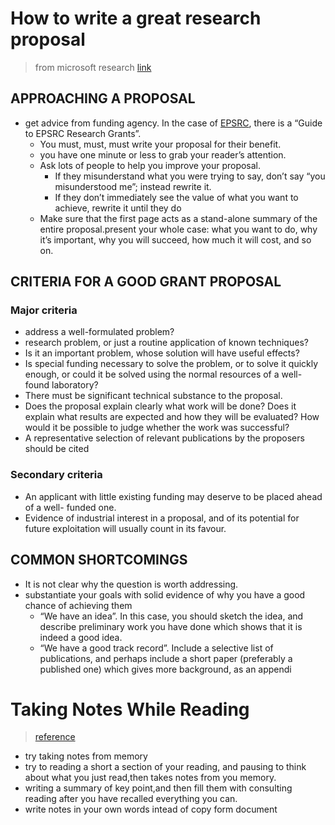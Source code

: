 # How to write a great research proposal
>  from microsoft research [link](https://www.microsoft.com/en-us/research/academic-program/how-to-write-a-great-research-proposal/)
## APPROACHING A PROPOSAL
- get advice from funding agency. In the case of [EPSRC](https://epsrc.ukri.org), there is a “Guide to EPSRC Research Grants”. 
    - You must, must, must write your proposal for their benefit.
    - you have one minute or less to grab your reader’s attention.
    - Ask lots of people to help you improve your proposal.
        - If they misunderstand what you were trying to say, don’t say “you misunderstood me”; instead rewrite it.
        - If they don’t immediately see the value of what you want to achieve, rewrite it until they do
    - Make sure that the first page acts as a stand-alone summary of the entire proposal.present your whole case: what you want to do, why it’s important, why you will succeed, how much it will cost, and so on.
## CRITERIA FOR A GOOD GRANT PROPOSAL    
### Major criteria
- address a well-formulated problem?
- research problem, or just a routine application of known techniques?
- Is it an important problem, whose solution will have useful effects?
- Is special funding necessary to solve the problem, or to solve it quickly enough, or could it be solved using the normal resources of a well-found laboratory?
- There must be significant technical substance to the proposal.
- Does the proposal explain clearly what work will be done? Does it explain what results are expected and how they will be evaluated? How would it be possible to judge whether the work was successful?
- A representative selection of relevant publications by the proposers should be cited
### Secondary criteria
- An applicant with little existing funding may deserve to be placed ahead of a well- funded one. 
- Evidence of industrial interest in a proposal, and of its potential for future exploitation will usually count in its favour. 

## COMMON SHORTCOMINGS
- It is not clear why the question is worth addressing.
- substantiate your goals with solid evidence of why you have a good chance of achieving them
    - “We have an idea”. In this case, you should sketch the idea, and describe preliminary work you have done which shows that it is indeed a good idea. 
    - “We have a good track record”. Include a selective list of publications, and perhaps include a short paper (preferably a published one) which gives more background, as an appendi

# Taking Notes While Reading
> [reference](https://learningcenter.unc.edu/tips-and-tools/taking-notes-while-reading/)
- try taking notes from memory
- try to reading a short a section of your reading, and pausing to think about what you just read,then takes notes from you memory.
- writing a summary of key point,and then fill them with consulting reading after you have recalled everything you can. 
- write notes in your own words intead of copy form document